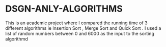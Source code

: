 # DSGN-ANLY-ALGORITHMS
This is an academic project where I compared the running time of 3 different algorithms ie  Insertion Sort , Merge Sort and  Quick Sort  . I used a list of random numbers between 0 and 6000 as the input to the sorting algorithmd
